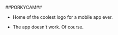 ##PORKYCAM##

- Home of the coolest logo for a mobile app ever.

- The app doesn't work. Of course.
